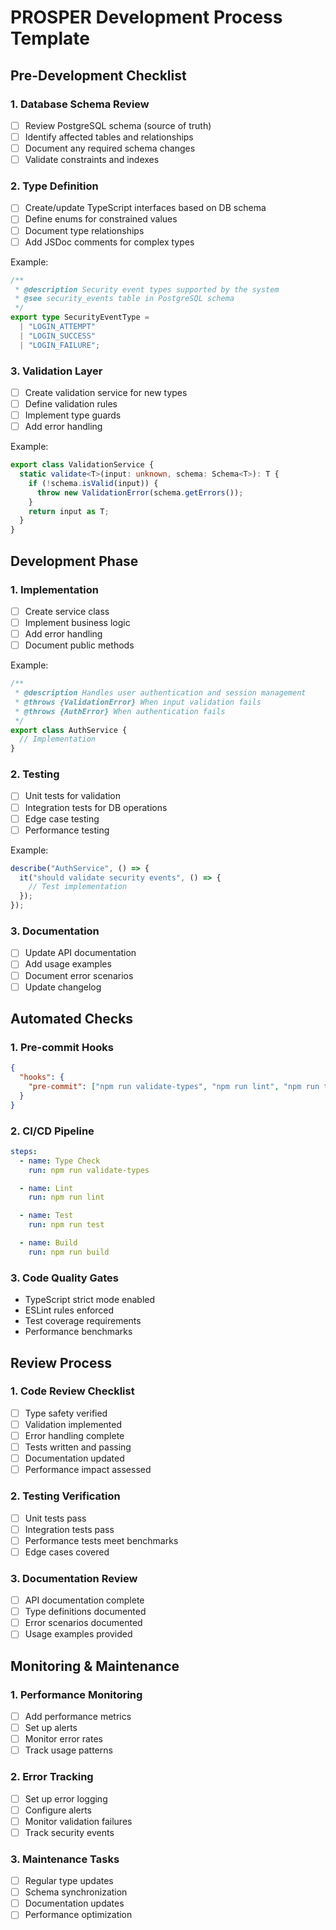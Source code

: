 # PROSPER Development Process Template

## Pre-Development Checklist

### 1. Database Schema Review

- [ ] Review PostgreSQL schema (source of truth)
- [ ] Identify affected tables and relationships
- [ ] Document any required schema changes
- [ ] Validate constraints and indexes

### 2. Type Definition

- [ ] Create/update TypeScript interfaces based on DB schema
- [ ] Define enums for constrained values
- [ ] Document type relationships
- [ ] Add JSDoc comments for complex types

Example:

```typescript
/**
 * @description Security event types supported by the system
 * @see security_events table in PostgreSQL schema
 */
export type SecurityEventType =
  | "LOGIN_ATTEMPT"
  | "LOGIN_SUCCESS"
  | "LOGIN_FAILURE";
```

### 3. Validation Layer

- [ ] Create validation service for new types
- [ ] Define validation rules
- [ ] Implement type guards
- [ ] Add error handling

Example:

```typescript
export class ValidationService {
  static validate<T>(input: unknown, schema: Schema<T>): T {
    if (!schema.isValid(input)) {
      throw new ValidationError(schema.getErrors());
    }
    return input as T;
  }
}
```

## Development Phase

### 1. Implementation

- [ ] Create service class
- [ ] Implement business logic
- [ ] Add error handling
- [ ] Document public methods

Example:

```typescript
/**
 * @description Handles user authentication and session management
 * @throws {ValidationError} When input validation fails
 * @throws {AuthError} When authentication fails
 */
export class AuthService {
  // Implementation
}
```

### 2. Testing

- [ ] Unit tests for validation
- [ ] Integration tests for DB operations
- [ ] Edge case testing
- [ ] Performance testing

Example:

```typescript
describe("AuthService", () => {
  it("should validate security events", () => {
    // Test implementation
  });
});
```

### 3. Documentation

- [ ] Update API documentation
- [ ] Add usage examples
- [ ] Document error scenarios
- [ ] Update changelog

## Automated Checks

### 1. Pre-commit Hooks

```json
{
  "hooks": {
    "pre-commit": ["npm run validate-types", "npm run lint", "npm run test"]
  }
}
```

### 2. CI/CD Pipeline

```yaml
steps:
  - name: Type Check
    run: npm run validate-types

  - name: Lint
    run: npm run lint

  - name: Test
    run: npm run test

  - name: Build
    run: npm run build
```

### 3. Code Quality Gates

- TypeScript strict mode enabled
- ESLint rules enforced
- Test coverage requirements
- Performance benchmarks

## Review Process

### 1. Code Review Checklist

- [ ] Type safety verified
- [ ] Validation implemented
- [ ] Error handling complete
- [ ] Tests written and passing
- [ ] Documentation updated
- [ ] Performance impact assessed

### 2. Testing Verification

- [ ] Unit tests pass
- [ ] Integration tests pass
- [ ] Performance tests meet benchmarks
- [ ] Edge cases covered

### 3. Documentation Review

- [ ] API documentation complete
- [ ] Type definitions documented
- [ ] Error scenarios documented
- [ ] Usage examples provided

## Monitoring & Maintenance

### 1. Performance Monitoring

- [ ] Add performance metrics
- [ ] Set up alerts
- [ ] Monitor error rates
- [ ] Track usage patterns

### 2. Error Tracking

- [ ] Set up error logging
- [ ] Configure alerts
- [ ] Monitor validation failures
- [ ] Track security events

### 3. Maintenance Tasks

- [ ] Regular type updates
- [ ] Schema synchronization
- [ ] Documentation updates
- [ ] Performance optimization
